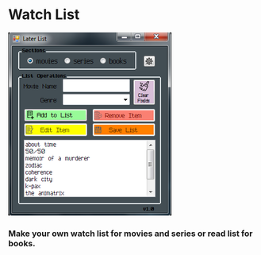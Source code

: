# Watch List

![later_list](later_list.PNG)

### Make your own watch list for movies and series or read list for books.